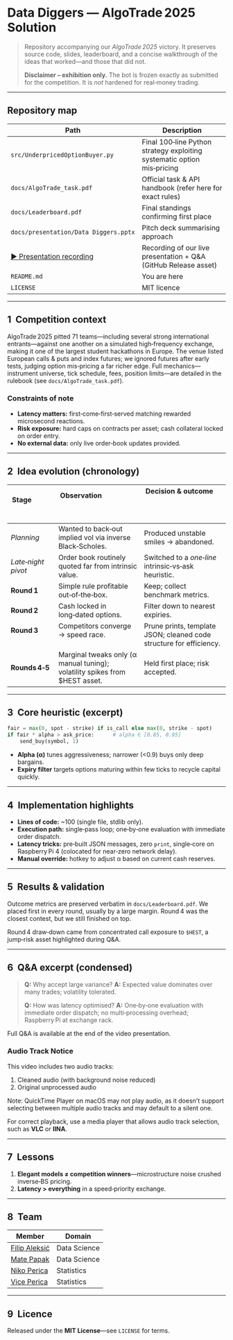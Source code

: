 # Data Diggers — AlgoTrade 2025 Solution

> Repository accompanying our *AlgoTrade 2025* victory. It preserves source code, slides, leaderboard, and a concise walkthrough of the ideas that worked—and those that did not.
>
> **Disclaimer – exhibition only.** The bot is frozen exactly as submitted for the competition. It is *not* hardened for real‑money trading.

---

## Repository map

| Path                                                           | Description                                                             |
| -------------------------------------------------------------- | ----------------------------------------------------------------------- |
| `src/UnderpricedOptionBuyer.py`                                | Final 100‑line Python strategy exploiting systematic option mis‑pricing |
| `docs/AlgoTrade_task.pdf`                                      | Official task & API handbook (refer here for exact rules)               |
| `docs/Leaderboard.pdf`                                         | Final standings confirming first place                                  |
| `docs/presentation/Data Diggers.pptx`                          | Pitch deck summarising approach                                         |
| [▶ Presentation recording](https://github.com/PapakMate/algotrade-2025-data-diggers/releases/download/v1.0.0-hackathon/Presentation_full_res.mp4) | Recording of our live presentation + Q&A (GitHub Release asset) |
| `README.md`                                                    | You are here                                                            |
| `LICENSE`                                                      | MIT licence                                                             |

---

## 1  Competition context

AlgoTrade 2025 pitted 71 teams—including several strong international entrants—against one another on a simulated high‑frequency exchange, making it one of the largest student hackathons in Europe. The venue listed European calls & puts and index futures; we ignored futures after early tests, judging option mis‑pricing a far richer edge. Full mechanics—instrument universe, tick schedule, fees, position limits—are detailed in the rulebook (see `docs/AlgoTrade_task.pdf`).

### Constraints of note

* **Latency matters:** first‑come‑first‑served matching rewarded microsecond reactions.
* **Risk exposure:** hard caps on contracts per asset; cash collateral locked on order entry.
* **No external data:** only live order‑book updates provided.

---
 
## 2  Idea evolution (chronology)

| Stage              | Observation                                                                  | Decision & outcome                                                                                            |
| ------------------ | ---------------------------------------------------------------------------- | ------------------------------------------------------------------------------------------------------------- |
| *Planning*         | Wanted to back‑out implied vol via inverse Black‑Scholes.                    | Produced unstable smiles → abandoned.                                                                         |
| *Late‑night pivot* | Order book routinely quoted far from intrinsic value.                        | Switched to a *one‑line* intrinsic‑vs‑ask heuristic.                                                          |
| **Round 1**        | Simple rule profitable out‑of‑the‑box.                                       | Keep; collect benchmark metrics.                                                                              |
| **Round 2**        | Cash locked in long‑dated options.                                           | Filter down to nearest expiries.                                                                              |
| **Round 3**        | Competitors converge → speed race.                                           | Prune prints, template JSON; cleaned code structure for efficiency.                     |
| **Rounds 4‑5**     | Marginal tweaks only (α manual tuning); volatility spikes from \$HEST asset. | Held first place; risk accepted.                                                                              |

---

## 3  Core heuristic (excerpt)

```python
fair = max(0, spot - strike) if is_call else max(0, strike - spot)
if fair * alpha > ask_price:      # alpha ∈ [0.85, 0.95]
    send_buy(symbol, 1)
```

* **Alpha (α)** tunes aggressiveness; narrower (<0.9) buys only deep bargains.
* **Expiry filter** targets options maturing within few ticks to recycle capital quickly.

---

## 4  Implementation highlights

* **Lines of code:** \~100 (single file, stdlib only).
* **Execution path:** single‑pass loop; one‑by‑one evaluation with immediate order dispatch.
* **Latency tricks:** pre‑built JSON messages, zero `print`, single‑core on Raspberry Pi 4 (colocated for near‑zero network delay).
* **Manual override:** hotkey to adjust α based on current cash reserves.

---

## 5  Results & validation

Outcome metrics are preserved verbatim in `docs/Leaderboard.pdf`. We placed first in every round, usually by a large margin. Round 4 was the closest contest, but we still finished on top.

Round 4 draw‑down came from concentrated call exposure to `$HEST`, a jump‑risk asset highlighted during Q\&A.

---

## 6  Q\&A excerpt (condensed)

> **Q:** Why accept large variance?
> **A:** Expected value dominates over many trades; volatility tolerated.
>
> **Q:** How was latency optimised?
> **A:** One‑by‑one evaluation with immediate order dispatch; no multi‑processing overhead; Raspberry Pi at exchange rack.

Full Q\&A is available at the end of the video presentation.

### Audio Track Notice

This video includes two audio tracks:

1. Cleaned audio (with background noise reduced)
2. Original unprocessed audio

Note: QuickTime Player on macOS may not play audio, as it doesn't support selecting between multiple audio tracks and may default to a silent one.

For correct playback, use a media player that allows audio track selection, such as **VLC** or **IINA**.

---

## 7  Lessons

1. **Elegant models ≠ competition winners**—microstructure noise crushed inverse‑BS pricing.
2. **Latency > everything** in a speed‑priority exchange.

---

## 8  Team

| Member                                                     | Domain       |
| ---------------------------------------------------------- | ------------ |
| [Filip Aleksić](https://www.linkedin.com/in/aleksicfilip) | Data Science |
| [Mate Papak](https://www.linkedin.com/in/papakmate)       | Data Science |
| [Niko Perica](https://www.linkedin.com/in/niko-perica-ba373a197)     | Statistics   |
| [Vice Perica](https://www.linkedin.com/in/vice-perica-a66616163)     | Statistics   |

---

## 9  Licence

Released under the **MIT License**—see `LICENSE` for terms.

